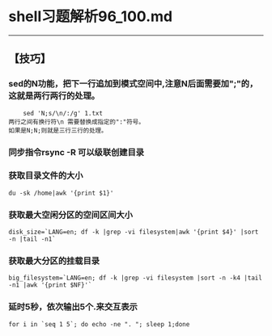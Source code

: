 # shell习题解析96_100.md
---  


## 【技巧】  
### sed的N功能，把下一行追加到模式空间中,注意N后面需要加";"的，这就是两行两行的处理。
        sed 'N;s/\n/:/g' 1.txt
    两行之间有换行符\n 需要替换成指定的":"符号。
    如果是N;N;则就是三行三行的处理。
### 同步指令rsync -R 可以级联创建目录
### 获取目录文件的大小 
    du -sk /home|awk '{print $1}'    
### 获取最大空闲分区的空间区间大小
    disk_size=`LANG=en; df -k |grep -vi filesystem|awk '{print $4}' |sort -n |tail -n1`
### 获取最大分区的挂载目录    
    big_filesystem=`LANG=en; df -k |grep -vi filesystem |sort -n -k4 |tail -n1 |awk '{print $NF}'`  
### 延时5秒，依次输出5个.来交互表示
    for i in `seq 1 5`; do echo -ne ". "; sleep 1;done    


